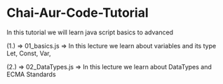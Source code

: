 # Chai-Aur-Code-Tutorial
In this tutorial we will learn java script  basics to advanced

(1.) => 01_basics.js => In this lecture we learn about variables and its type
Let, Const, Var, 


(2.) =>  02_DataTypes.js => In this lecture we learn about DataTypes and ECMA Standards 
